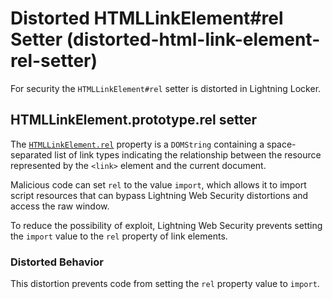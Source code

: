 # Distorted HTMLLinkElement#rel Setter (distorted-html-link-element-rel-setter)

For security the `HTMLLinkElement#rel` setter is distorted in Lightning Locker.

<!-- START generated embed: @locker/distortion/src/HTMLLinkElement/docs/rel-setter.md -->
## HTMLLinkElement.prototype.rel setter

The [`HTMLLinkElement.rel`](https://developer.mozilla.org/en-US/docs/Web/API/HTMLLinkElement/rel) property is a `DOMString` containing a space-separated list of link types indicating the relationship between the resource represented by the `<link>` element and the current document.

Malicious code can set `rel` to the value `import`, which allows it to import script resources that can bypass Lightning Web Security distortions and access the raw window.

To reduce the possibility of exploit, Lightning Web Security prevents setting the `import` value to the `rel` property of link elements.

### Distorted Behavior

This distortion prevents code from setting the `rel` property value to `import`.
<!-- END generated embed, please keep comment -->
